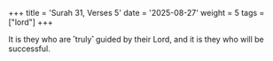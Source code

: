+++
title = 'Surah 31, Verses 5'
date = '2025-08-27'
weight = 5
tags = ["lord"]
+++

It is they who are ˹truly˺ guided by their Lord, and it is they who will be successful.         